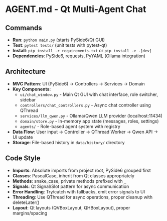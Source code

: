 # AGENT.md - Qt Multi-Agent Chat

## Commands
- **Run**: `python main.py` (starts PySide6/Qt GUI)
- **Test**: `pytest tests/` (unit tests with pytest-qt)
- **Install**: `pip install -r requirements.txt` or `pip install -e .[dev]`
- **Dependencies**: PySide6, requests, PyYAML (Ollama integration)

## Architecture
- **MVC Pattern**: UI (PySide6) → Controllers → Services → Domain
- **Key Components**:
  - `ui/chat_window.py` - Main Qt GUI with chat interface, role switcher, sidebar
  - `controllers/chat_controllers.py` - Async chat controller using QThread
  - `services/llm_qwen.py` - Ollama/Qwen LLM provider (localhost:11434)
  - `domain/store.py` - In-memory app state (messages, roles, settings)
  - `agents/` - Role-based agent system with registry
- **Data Flow**: User input → Controller → QThread Worker → Qwen API → UI update
- **Storage**: File-based history in `data/history/` directory

## Code Style
- **Imports**: Absolute imports from project root, PySide6 grouped first
- **Classes**: PascalCase, inherit from Qt classes appropriately
- **Methods**: snake_case, private methods prefixed with `_`
- **Signals**: Qt Signal/Slot pattern for async communication
- **Error Handling**: Try/catch with fallbacks, emit error signals to UI
- **Threading**: Use QThread for async operations, proper cleanup with deleteLater()
- **Layout**: Qt layouts (QVBoxLayout, QHBoxLayout), proper margins/spacing
